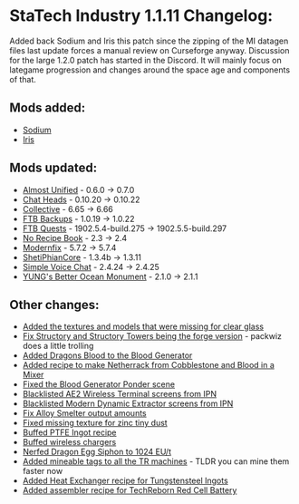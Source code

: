 # StaTech Industry 1.1.11 Changelog:

Added back Sodium and Iris this patch since the zipping of the MI datagen files last update forces a manual review on Curseforge anyway. Discussion for the large 1.2.0 patch has started in the Discord. It will mainly focus on lategame progression and changes around the space age and components of that.

## Mods added:
- [Sodium](https://modrinth.com/mod/sodium)
- [Iris](https://modrinth.com/mod/iris)

## Mods updated:
- [Almost Unified](https://www.curseforge.com/minecraft/mc-mods/almost-unified) - 0.6.0 -> 0.7.0
- [Chat Heads](https://www.curseforge.com/minecraft/mc-mods/chat-heads) - 0.10.20 -> 0.10.22
- [Collective](https://www.curseforge.com/minecraft/mc-mods/collective) - 6.65 -> 6.66 
- [FTB Backups](https://www.curseforge.com/minecraft/mc-mods/ftb-backups-2) - 1.0.19 -> 1.0.22
- [FTB Quests](https://www.curseforge.com/minecraft/mc-mods/ftb-quests-fabric) - 1902.5.4-build.275 -> 1902.5.5-build.297
- [No Recipe Book](https://www.curseforge.com/minecraft/mc-mods/norecipebook-fabric) - 2.3 -> 2.4 
- [Modernfix](https://www.curseforge.com/minecraft/mc-mods/modernfix) - 5.7.2 -> 5.7.4
- [ShetiPhianCore](https://www.curseforge.com/minecraft/mc-mods/shetiphiancore-fabric) - 1.3.4b -> 1.3.11
- [Simple Voice Chat](https://www.curseforge.com/minecraft/mc-mods/simple-voice-chat) - 2.4.24 -> 2.4.25
- [YUNG's Better Ocean Monument](https://www.curseforge.com/minecraft/mc-mods/yungs-better-ocean-monuments) - 2.1.0 -> 2.1.1

## Other changes:
- [Added the textures and models that were missing for clear glass](https://github.com/TheStaticVoid/StaTech-Industry/issues/449)
- [Fix Structory and Structory Towers being the forge version](https://github.com/TheStaticVoid/StaTech-Industry/commit/2895a52951491c65db9ec5320468694c7e9cfeb7) - packwiz does a little trolling
- [Added Dragons Blood to the Blood Generator](https://github.com/TheStaticVoid/StaTech-Industry/issues/452)
- [Added recipe to make Netherrack from Cobblestone and Blood in a Mixer](https://github.com/TheStaticVoid/StaTech-Industry/issues/453)
- [Fixed the Blood Generator Ponder scene](https://github.com/TheStaticVoid/StaTech-Industry/commit/2f5d601b35e7004ecad4cf8c0738230d36fb7899)
- [Blacklisted AE2 Wireless Terminal screens from IPN](https://github.com/TheStaticVoid/StaTech-Industry/issues/456)
- [Blacklisted Modern Dynamic Extractor screens from IPN](https://github.com/TheStaticVoid/StaTech-Industry/issues/457)
- [Fix Alloy Smelter output amounts](https://github.com/TheStaticVoid/StaTech-Industry/issues/451)
- [Fixed missing texture for zinc tiny dust](https://github.com/TheStaticVoid/StaTech-Industry/commit/690dfdd402bcc6712f70c08071ef7fbf414a6133)
- [Buffed PTFE Ingot recipe](https://github.com/TheStaticVoid/StaTech-Industry/pull/458/commits/27b4e0475076ebea3bc8ca35efaa570e90746a04)
- [Buffed wireless chargers](https://github.com/TheStaticVoid/StaTech-Industry/commit/16222dea4f26c87f2ca58f3bc5bbb9af3b8249e0)
- [Nerfed Dragon Egg Siphon to 1024 EU/t](https://github.com/TheStaticVoid/StaTech-Industry/commit/320f915d6e61e19a7ead591b22a2ffd35ad707af)
- [Added mineable tags to all the TR machines](https://github.com/TheStaticVoid/StaTech-Industry/issues/459) - TLDR you can mine them faster now
- [Added Heat Exchanger recipe for Tungstensteel Ingots](https://github.com/TheStaticVoid/StaTech-Industry/issues/461)
- [Added assembler recipe for TechReborn Red Cell Battery]()